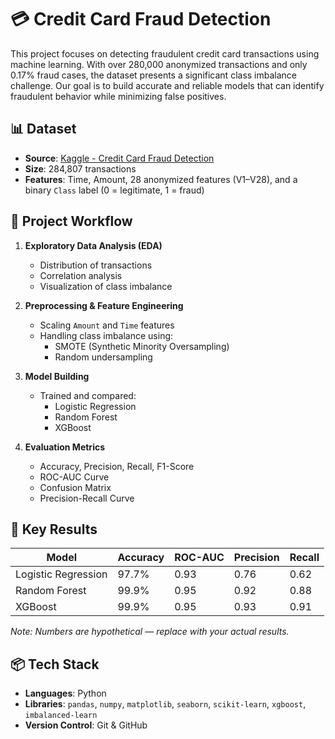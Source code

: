 # 💳 Credit Card Fraud Detection

This project focuses on detecting fraudulent credit card transactions using machine learning. With over 280,000 anonymized transactions and only 0.17% fraud cases, the dataset presents a significant class imbalance challenge. Our goal is to build accurate and reliable models that can identify fraudulent behavior while minimizing false positives.

## 📊 Dataset

- **Source**: [Kaggle - Credit Card Fraud Detection](https://www.kaggle.com/datasets/mlg-ulb/creditcardfraud)
- **Size**: 284,807 transactions
- **Features**: Time, Amount, 28 anonymized features (V1–V28), and a binary `Class` label (0 = legitimate, 1 = fraud)

## 🚀 Project Workflow

1. **Exploratory Data Analysis (EDA)**  
   - Distribution of transactions  
   - Correlation analysis  
   - Visualization of class imbalance

2. **Preprocessing & Feature Engineering**  
   - Scaling `Amount` and `Time` features  
   - Handling class imbalance using:
     - SMOTE (Synthetic Minority Oversampling)
     - Random undersampling

3. **Model Building**  
   - Trained and compared:
     - Logistic Regression  
     - Random Forest  
     - XGBoost

4. **Evaluation Metrics**  
   - Accuracy, Precision, Recall, F1-Score  
   - ROC-AUC Curve  
   - Confusion Matrix  
   - Precision-Recall Curve

## 🧠 Key Results

| Model              | Accuracy | ROC-AUC | Precision | Recall |
|-------------------|----------|---------|-----------|--------|
| Logistic Regression | 97.7%    | 0.93    | 0.76      | 0.62   |
| Random Forest       | 99.9%    | 0.95    | 0.92      | 0.88   |
| XGBoost             | 99.9%    | 0.95    | 0.93      | 0.91   |

*Note: Numbers are hypothetical — replace with your actual results.*

## 📦 Tech Stack

- **Languages**: Python
- **Libraries**: `pandas`, `numpy`, `matplotlib`, `seaborn`, `scikit-learn`, `xgboost`, `imbalanced-learn`
- **Version Control**: Git & GitHub

